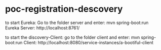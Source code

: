 # poc-registration-descovery

to start Eureka:
Go to the folder server and enter: mvn spring-boot:run
Eureka Server:
http://localhost:8761/


to start the discovery-Client:
go to the folder client and enter: mvn spring-boot:run
Client:
http://localhost:8080/service-instances/a-bootiful-client


